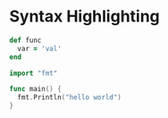 # Syntax Highlighting

```ruby
def func
  var = 'val'
end
```


```go
import "fmt"

func main() {
  fmt.Println("hello world")
}
```
